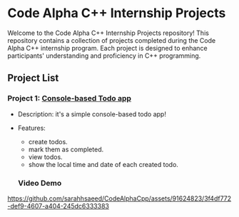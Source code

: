 # Code Alpha C++ Internship Projects
Welcome to the Code Alpha C++ Internship Projects repository! This repository contains a collection of projects completed during the Code Alpha C++ internship program. Each project is designed to enhance participants' understanding and proficiency in C++ programming.
## Project List
### Project 1: [Console-based Todo app](./Console-based%20Todo%20app/)                                                                                                                                                                     
- Description: it's a simple console-based todo app!                                                                              
- Features:
    - create todos.
    - mark them as completed.
    - view todos.
    - show the local time and date of each created todo.

  ### Video Demo
https://github.com/sarahhsaeed/CodeAlphaCpp/assets/91624823/3f4df772-def9-4607-a404-245dc6333383


  
                    
  
